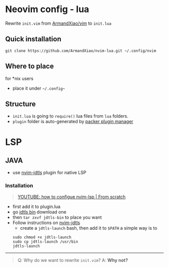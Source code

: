 # Neovim config - lua

Rewrite `init.vim` from [ArmandXiao/vim](https://github.com/ArmandXiao/vim) to `init.lua`

## Quick installation
```
git clone https://github.com/ArmandXiao/nvim-lua.git ~/.config/nvim
```

## Where to place
for \*nix users
- place it under `~/.config~`

## Structure
- `init.lua` is going to `require()` lua files from `lua` folders.
- `plugin` folder is auto-generated by [packer plugin manager](https://github.com/wbthomason/packer.nvim)

# LSP
## JAVA
- use [nvim-jdtls](https://github.com/mfussenegger/nvim-jdtls) plugin for native LSP

### Installation
> [YOUTUBE: how to configue nvim-lsp | From scratch](https://www.youtube.com/watch?v=E-MvQC04Cbo&t=552s)

- first add it to plugin.lua
- go [jdtls bin](https://ftp.fau.de/eclipse/jdtls/snapshots/) download one
- then `tar zxvf jdtls-bin` to place you want
- Follow instructions on [nvim-jdtls](https://github.com/mfussenegger/nvim-jdtls)
  - create a `jdtls-launch` bash, then add it to `$PATH` a simple way is to
  ```
  sudo chmod +x jdtls-launch
  sudo cp jdtls-launch /usr/bin
  jdtls-launch
  ```

---

> Q: Why do we want to rewrite `init.vim`?
> A: **Why not?**
